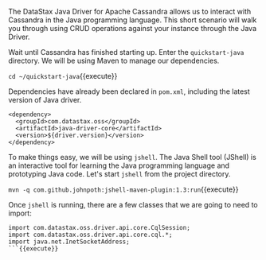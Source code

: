 The DataStax Java Driver for Apache Cassandra allows us to interact with Cassandra in the Java programming language.
This short scenario will walk you through using CRUD operations against your instance through the Java Driver.

Wait until Cassandra has finished starting up. Enter the `quickstart-java` directory. We will be using Maven to manage our dependencies.

`cd ~/quickstart-java`{{execute}}

Dependencies have already been declared in `pom.xml`, including the latest version of Java driver.

```
<dependency>
  <groupId>com.datastax.oss</groupId>
  <artifactId>java-driver-core</artifactId>
  <version>${driver.version}</version>
</dependency>
```

To make things easy, we will be using `jshell`. The Java Shell tool (JShell) is an interactive tool for learning the Java programming language and prototyping Java code. Let's start `jshell` from the project directory.

`mvn -q com.github.johnpoth:jshell-maven-plugin:1.3:run`{{execute}}

Once `jshell` is running, there are a few classes that we are going to need to import:

```
import com.datastax.oss.driver.api.core.CqlSession;
import com.datastax.oss.driver.api.core.cql.*;
import java.net.InetSocketAddress;
```{{execute}}
